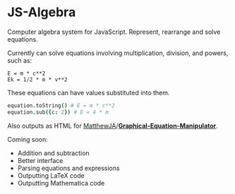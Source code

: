 JS-Algebra
==========

Computer algebra system for JavaScript. Represent, rearrange and solve equations.

Currently can solve equations involving multiplication, division, and powers, such as:

```
E = m * c**2
Ek = 1/2 * m * v**2
```

These equations can have values substituted into them.

```coffeescript
equation.toString() # E = m * c**2
equation.sub({c: 2}) # E = 4 * m
```

Also outputs as HTML for [MatthewJA]/**[Graphical-Equation-Manipulator]**.

Coming soon:
- Addition and subtraction
- Better interface
- Parsing equations and expressions
- Outputting LaTeX code
- Outputting Mathematica code

[MatthewJA]: http://github.com/MatthewJA
[Graphical-Equation-Manipulator]: http://github.com/MatthewJA/Graphical-Equation-Manipulator
